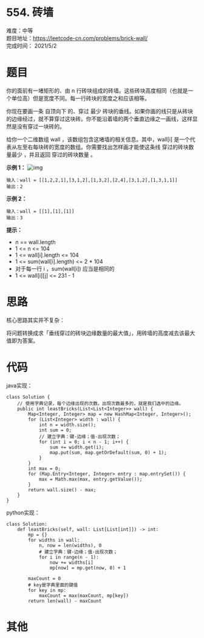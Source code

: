 # 554. 砖墙
难度：中等   
题目地址：https://leetcode-cn.com/problems/brick-wall/   
完成时间：  2021/5/2   
# 题目
你的面前有一堵矩形的、由 n 行砖块组成的砖墙。这些砖块高度相同（也就是一个单位高）但是宽度不同。每一行砖块的宽度之和应该相等。

你现在要画一条 自顶向下 的、穿过 最少 砖块的垂线。如果你画的线只是从砖块的边缘经过，就不算穿过这块砖。你不能沿着墙的两个垂直边缘之一画线，这样显然是没有穿过一块砖的。

给你一个二维数组 wall ，该数组包含这堵墙的相关信息。其中，wall[i] 是一个代表从左至右每块砖的宽度的数组。你需要找出怎样画才能使这条线 穿过的砖块数量最少 ，并且返回 穿过的砖块数量 。

**示例 1：**
![img](https://assets.leetcode.com/uploads/2021/04/24/cutwall-grid.jpg)
```
输入：wall = [[1,2,2,1],[3,1,2],[1,3,2],[2,4],[3,1,2],[1,3,1,1]]
输出：2
```
**示例 2：**
```
输入：wall = [[1],[1],[1]]
输出：3
```
**提示：**

+ n == wall.length
+ 1 <= n <= 104
+ 1 <= wall[i].length <= 104
+ 1 <= sum(wall[i].length) <= 2 * 104
+ 对于每一行 i ，sum(wall[i]) 应当是相同的
+ 1 <= wall[i][j] <= 231 - 1

# 思路
核心思路其实并不复杂：   

将问题转换成求「垂线穿过的砖块边缘数量的最大值」，用砖墙的高度减去该最大值即为答案。

# 代码
java实现：   
```
class Solution {
    // 使用字典记录，每个边缘出现的次数。出现次数最多的，就是我们选中的边缘。
    public int leastBricks(List<List<Integer>> wall) {
        Map<Integer, Integer> map = new HashMap<Integer, Integer>();
        for (List<Integer> width : wall) {
            int n = width.size();
            int sum = 0;
            // 建立字典：键-边缘；值-出现次数；
            for (int i = 0; i < n - 1; i++) {
                sum += width.get(i);
                map.put(sum, map.getOrDefault(sum, 0) + 1);
            }
        }
        int max = 0;
        for (Map.Entry<Integer, Integer> entry : map.entrySet()) {
            max = Math.max(max, entry.getValue());
        }
        return wall.size() - max;
    }
}
```
python实现：   
```
class Solution:
    def leastBricks(self, wall: List[List[int]]) -> int:
        mp = {}
        for widths in wall:
            n, now = len(widths), 0
            # 建立字典：键-边缘；值-出现次数；
            for i in range(n - 1):
                now += widths[i]
                mp[now] = mp.get(now, 0) + 1
            
        maxCount = 0
        # key是字典里面的键值
        for key in mp:
            maxCount = max(maxCount, mp[key])
        return len(wall) - maxCount
```
# 其他
